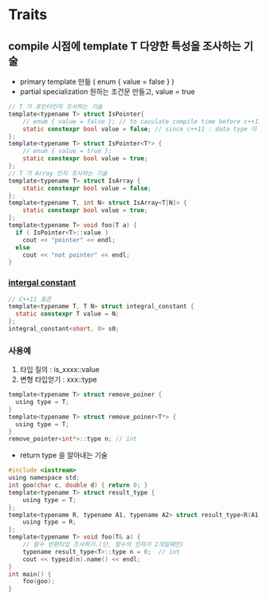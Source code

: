 # Traits
## compile 시점에 template T 다양한 특성을 조사하는 기술
- primary template 만듦 ( enum { value = false } )
- partial specialization 원하는 조건문 만들고, value = true
```c
// T 가 포인터인지 조사하는 기술
template<typename T> struct IsPointer{
    // enum { value = false }; // to caculate compile time before c++11 : data type 이 int
    static constexpr bool value = false; // since c++11 : data type 이 bool
};
template<typename T> struct IsPointer<T*> {
    // enum { value = true };
    static constexpr bool value = true;
};
// T 가 Array 인지 조사하는 기술
template<typename T> struct IsArray {
    static constexpr bool value = false;
};
template<typename T, int N> struct IsArray<T[N]> {
    static constexpr bool value = true;
};
template<typename T> void foo(T a) {
  if ( IsPointer<T>::value )
    cout << "pointer" << endl;
  else
    cout << "not pointer" << endl;
}
```
### [intergal constant](https://en.cppreference.com/w/cpp/types/integral_constant)
```c
// C++11 표준
template<typename T, T N> struct integral_constant {
  static constexpr T value = N;
};
integral_constant<short, 0> s0;
```
### 사용예
1. 타입 질의 : is_xxxx<T>::value
2. 변형 타입얻기 : xxx<T>::type
```c
template<typename T> struct remove_poiner {
  using type = T;
}
template<typename T> struct remove_poiner<T*> {
  using type = T;
}
remove_pointer<int*>::type n; // int
```

- return type 을 알아내는 기술
```c
#include <iostream>
using namespace std;
int goo(char c, double d) { return 0; }
template<typename T> struct result_type {
    using type = T;
};
template<typename R, typename A1, typename A2> struct result_type<R(A1, A2)> {
    using type = R;
};
template<typename T> void foo(T& a) {
	// 함수 반환타입 조사하기.(단, 함수의 인자가 2개일때만)
	typename result_type<T>::type n = 0;  // int 
	cout << typeid(n).name() << endl;
}
int main() {
	foo(goo);
}
```
